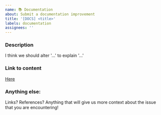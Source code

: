 ```yaml
---
name: 📚 Documentation
about: Submit a documentation improvement
title: '[DOCS] <title>'
labels: documentation
assignees: ''
---
```


### Description

I think we should alter '...' to explain '...'

### Link to content

[Here](https://www.example.com)

### Anything else:

Links? References? Anything that will give us more context about the issue that you are encountering!
